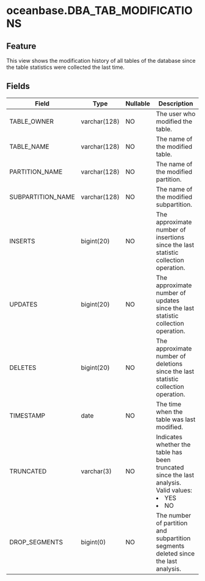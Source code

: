 # oceanbase.DBA_TAB_MODIFICATIONS
## Feature
This view shows the modification history of all tables of the database since the table statistics were collected the last time.
## Fields

| Field | Type | Nullable | Description |
| --- | --- | --- | --- |
| TABLE_OWNER | varchar(128) | NO | The user who modified the table. |
| TABLE_NAME | varchar(128) | NO | The name of the modified table. |
| PARTITION_NAME | varchar(128) | NO | The name of the modified partition. |
| SUBPARTITION_NAME | varchar(128) | NO | The name of the modified subpartition. |
| INSERTS | bigint(20) | NO | The approximate number of insertions since the last statistic collection operation. |
| UPDATES | bigint(20) | NO | The approximate number of updates since the last statistic collection operation. |
| DELETES | bigint(20) | NO | The approximate number of deletions since the last statistic collection operation. |
| TIMESTAMP | date | NO | The time when the table was last modified. |
| TRUNCATED | varchar(3) | NO | Indicates whether the table has been truncated since the last analysis. Valid values:<li>YES<li>NO |
| DROP_SEGMENTS | bigint(0) | NO | The number of partition and subpartition segments deleted since the last analysis. |
